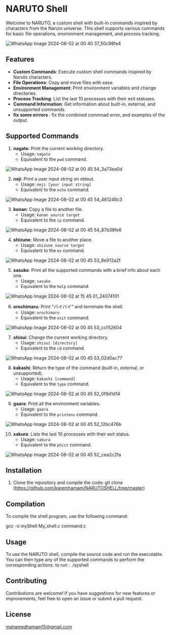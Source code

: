 # NARUTO Shell

Welcome to NARUTO, a custom shell with built-in commands inspired by characters from the Naruto universe. 
This shell supports various commands for basic file operations, environment management, and process tracking.

![WhatsApp Image 2024-08-02 at 00 40 37_50c98fe4](https://github.com/user-attachments/assets/8f01a615-7142-450b-9cb7-e287c892c092)

## Features

- **Custom Commands**: Execute custom shell commands inspired by Naruto characters.
- **File Operations**: Copy and move files with ease.
- **Environment Management**: Print environment variables and change directories.
- **Process Tracking**: List the last 10 processes with their exit statuses.
- **Command Information**: Get information about built-in, external, and unsupported commands.
- **fix some errrors** : fix the combined commnad error, and examples of the output.

## Supported Commands

1. **nagato**: Print the current working directory.
   - Usage: `nagato`
   - Equivalent to the `pwd` command.
     
![WhatsApp Image 2024-08-02 at 00 45 54_3a73ea0d](https://github.com/user-attachments/assets/ae78a878-b71c-4456-9359-53b1ce2ac6b9)

2. **neji**: Print a user input string on stdout.
   - Usage: `neji [your input string]`
   - Equivalent to the `echo` command.

![WhatsApp Image 2024-08-02 at 00 45 54_461246c3](https://github.com/user-attachments/assets/bc0b2c39-ff11-4728-b520-6956f5b88259)


3. **konan**: Copy a file to another file.
   - Usage: `konan source target`
   - Equivalent to the `cp` command.


![WhatsApp Image 2024-08-02 at 00 45 54_87b38fe6](https://github.com/user-attachments/assets/29e9f339-62ed-49e9-b73d-6cf6cdbdcca9)


4. **shizune**: Move a file to another place.
   - Usage: `shizune source target`
   - Equivalent to the `mv` command.


![WhatsApp Image 2024-08-02 at 00 45 53_8e912a2f](https://github.com/user-attachments/assets/40d9edc8-6978-4bbd-85ec-e39df04bb861)


5. **sasuke**: Print all the supported commands with a brief info about each one.
   - Usage: `sasuke`
   - Equivalent to the `help` command.
     
![WhatsApp Image 2024-08-02 at 15 45 01_24074101](https://github.com/user-attachments/assets/e87f0790-4efe-49e5-a5fc-1e5b60cf02db)


6. **orochimaru**: Print "バイバイ" and terminate the shell.
   - Usage: `orochimaru`
   - Equivalent to the `exit` command.

![WhatsApp Image 2024-08-02 at 00 45 53_ccf52604](https://github.com/user-attachments/assets/23729cc8-7f84-499a-940d-174fd6daf91a)


7. **shisui**: Change the current working directory.
   - Usage: `shisui [directory]`
   - Equivalent to the `cd` command.

![WhatsApp Image 2024-08-02 at 00 45 53_02d0ac77](https://github.com/user-attachments/assets/d2a168e5-3824-4eec-9fd2-171e8693d13f)


8. **kakashi**: Return the type of the command (built-in, external, or unsupported).
   - Usage: `kakashi [command]`
   - Equivalent to the `type` command.
     
![WhatsApp Image 2024-08-02 at 00 45 52_0f9d1d14](https://github.com/user-attachments/assets/40375c30-9468-4680-ba2a-18722546c168)


9. **gaara**: Print all the environment variables.
   - Usage: `gaara`
   - Equivalent to the `printenv` command.
     
![WhatsApp Image 2024-08-02 at 00 45 52_12bc476b](https://github.com/user-attachments/assets/ec520a20-1213-43c9-bd7f-971b532da15e)


10. **sakura**: Lists the last 10 processes with their exit status.
    - Usage: `sakura`
    - Equivalent to the `phist` command.
      
![WhatsApp Image 2024-08-02 at 00 45 52_cea2c2fa](https://github.com/user-attachments/assets/d06d46bf-2439-4443-a91a-d942980826e4)


## Installation

1. Clone the repository and compile the code: git clone (https://github.com/karemhamam/NARUTOSHELL/tree/master)

## Compilation

To compile the shell program, use the following command:

gcc -o myShell My_shell.c command.c

## Usage

To use the NARUTO shell, compile the source code and run the executable. You can then type any of the supported commands to perform the corresponding actions.
to run : ./syshell

## Contributing

Contributions are welcome! 
If you have suggestions for new features or improvements, feel free to open an issue or submit a pull request.

## License

mahamedhamam15@gmail.com

